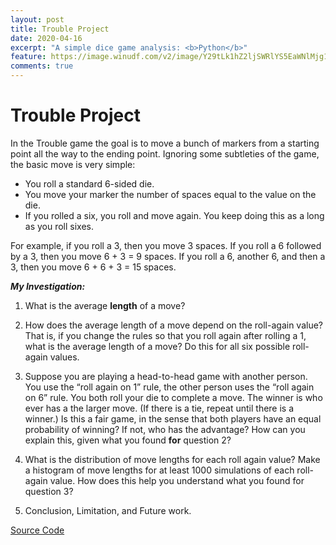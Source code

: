 ```yaml
---
layout: post
title: Trouble Project
date: 2020-04-16
excerpt: "A simple dice game analysis: <b>Python</b>"
feature: https://image.winudf.com/v2/image/Y29tLk1hZ2ljSWRlYS5EaWNlMjg1X3NjcmVlbnNob3RzXzBfYTBjNzIxZmI/screen-0.jpg?fakeurl=1&type=.jpg
comments: true
---
```


# Trouble Project

In the Trouble game the goal is to move a bunch of markers from a starting point all the way to
the ending point. Ignoring some subtleties of the game, the basic move is very simple:
- You roll a standard 6-sided die.
- You move your marker the number of spaces equal to the value on the die.
- If you rolled a six, you roll and move again. You keep doing this as a long as you roll sixes.

For example, if you roll a 3, then you move 3 spaces. If you roll a 6 followed by a 3, then you move
6 + 3 = 9 spaces. If you roll a 6, another 6, and then a 3, then you move 6 + 6 + 3 = 15 spaces.

***My Investigation:*** 

1) What is the average **length** of a move?

2) How does the average length of a move depend on the roll-again value? That is, if you change the rules so that you roll again after rolling a 1, what is the average length of a move? 
Do this for all six possible roll-again values.

3) Suppose you are playing a head-to-head game with another person. You use the “roll again on 1” rule, the other person uses the “roll again on 6” rule.
You both roll your die to complete a move. The winner is who ever has a the larger move. (If there is a tie, repeat until there is a winner.) Is this a fair game, in the sense that
both players have an equal probability of winning? 
If not, who has the advantage? How can you explain this, given what you found **for** question 2? 

4) What is the distribution of move lengths for each roll again value? Make a histogram of move lengths
for at least 1000 simulations of each roll-again value. How does this help you understand what you found for question 3?

5) Conclusion, Limitation, and Future work.

<div markdown="0"><a href="https://github.com/gurungkshitij/Troubleproject/blob/master/trouble_project_kshitij.py" class="btn btn-success">Source Code</a></div>


